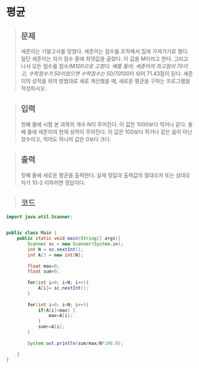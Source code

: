 # 평균
> ## 문제
> 세준이는 기말고사를 망쳤다. 세준이는 점수를 조작해서 집에 가져가기로 했다. 일단 세준이는 자기 점수 중에 최댓값을 골랐다. 이 값을 M이라고 한다. 그리고 나서 모든 점수를 점수/M*100으로 고쳤다.
예를 들어, 세준이의 최고점이 70이고, 수학점수가 50이었으면 수학점수는 50/70*100이 되어 71.43점이 된다.
세준이의 성적을 위의 방법대로 새로 계산했을 때, 새로운 평균을 구하는 프로그램을 작성하시오.

> ## 입력
> 첫째 줄에 시험 본 과목의 개수 N이 주어진다. 이 값은 1000보다 작거나 같다. 둘째 줄에 세준이의 현재 성적이 주어진다. 이 값은 100보다 작거나 같은 음이 아닌 정수이고, 적어도 하나의 값은 0보다 크다.

> ## 출력
> 첫째 줄에 새로운 평균을 출력한다. 실제 정답과 출력값의 절대오차 또는 상대오차가 10-2 이하이면 정답이다.

> ## 코드
```java
import java.util.Scanner;


public class Main {
    public static void main(String[] args){
        Scanner sc = new Scanner(System.in);
        int N = sc.nextInt();
        int A[] = new int[N];
        
        float max=0;
        float sum=0;
        
        for(int i=0; i<N; i++){
        	A[i]= sc.nextInt();
        }
       
        for(int i=0; i<N; i++){
        	if(A[i]>max) {
        		max=A[i];
        	}
        	sum+=A[i];
        }
        
        System.out.println(sum/max/N*100.0);
    
    }
}
```
